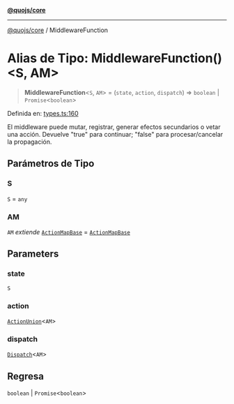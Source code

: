 [**@quojs/core**](../README.md)

***

[@quojs/core](../README.md) / MiddlewareFunction

# Alias de Tipo: MiddlewareFunction()\<S, AM\>

> **MiddlewareFunction**\<`S`, `AM`\> = (`state`, `action`, `dispatch`) => `boolean` \| `Promise`\<`boolean`\>

Definida en: [types.ts:160](https://github.com/quojs/quojs/blob/77e60321cd9a639207281caa83e9258935b2bfc1/packages/core/src/types.ts#L160)

El middleware puede mutar, registrar, generar efectos secundarios o vetar una acción.
Devuelve "true" para continuar; "false" para procesar/cancelar la propagación.

## Parámetros de Tipo

### S

`S` = `any`

### AM

`AM` *extiende* [`ActionMapBase`](ActionMapBase.md) = [`ActionMapBase`](ActionMapBase.md)

## Parameters

### state

`S`

### action

[`ActionUnion`](ActionUnion.md)\<`AM`\>

### dispatch

[`Dispatch`](Dispatch.md)\<`AM`\>

## Regresa

`boolean` \| `Promise`\<`boolean`\>
